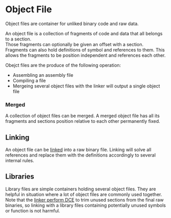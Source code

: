 # Object File

Object files are container for unliked binary code and raw data.  

An object file is a collection of fragments of code and data that all belongs to a section.  
Those fragments can optionally be given an offset with a section.
Fragments can also hold definitions of symbol and references to them. 
This allows the fragments to be position independent and references each other. 

Obejct files are the produce of the following operation:
- Assembling an assembly file
- Compiling a file
- Mergeing several object files with the linker will output a single object file

### Merged

A collection of object files can be merged. A merged object file has all its fragments and sections position relative to each other permanently fixed. 

## Linking

An object file can be [linked](linker.md) into a raw binary file. Linking will solve all references and replace them with the definitions accordingly to several internal rules.

## Libraries

Library files are simple containers holding several object files. They are helpful in situation where a lot of object files are commonly used together. Note that the [linker perform DCE](linker.md#DCE) to trim unused sections from the final raw binaries, so linking with a library files containing potentially unused symbols or function is not harmful.